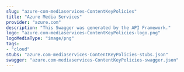 ```yaml
---
slug: "azure-com-mediaservices-ContentKeyPolicies"
title: "Azure Media Services"
provider: "azure.com"
description: "This Swagger was generated by the API Framework."
logo: "azure.com-mediaservices-ContentKeyPolicies-logo.png"
logoMediaType: "image/png"
tags:
- "cloud"
stubs: "azure.com-mediaservices-ContentKeyPolicies-stubs.json"
swagger: "azure.com-mediaservices-ContentKeyPolicies-swagger.json"
---
```

